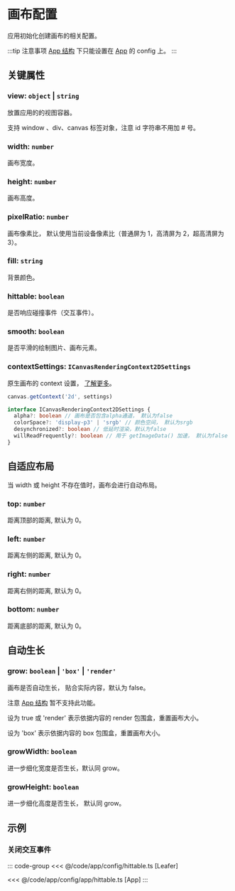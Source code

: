 # 画布配置

应用初始化创建画布的相关配置。

:::tip 注意事项
[App 结构](/guide/advanced/app.md) 下只能设置在 [App](/reference/display/App.md) 的 config 上。
:::

## 关键属性

### view: `object` | `string`

放置应用的的视图容器。

支持 window 、div、canvas 标签对象，注意 id 字符串不用加 # 号。

### width: `number`

画布宽度。

### height: `number`

画布高度。

### pixelRatio: `number`

画布像素比， 默认使用当前设备像素比（普通屏为 1，高清屏为 2，超高清屏为 3）。

### fill: `string`

背景颜色。

### hittable: `boolean`

是否响应碰撞事件（交互事件）。

### smooth: `boolean`

是否平滑的绘制图片、画布元素。

### contextSettings: `ICanvasRenderingContext2DSettings`

原生画布的 context 设置， [了解更多](https://developer.mozilla.org/en-US/docs/Web/API/HTMLCanvasElement/getContext#contextattributes)。

```ts
canvas.getContext('2d', settings)

interface ICanvasRenderingContext2DSettings {
  alpha?: boolean // 画布是否包含alpha通道， 默认为false
  colorSpace?: 'display-p3' | 'srgb' // 颜色空间， 默认为srgb
  desynchronized?: boolean // 低延时渲染，默认为false
  willReadFrequently?: boolean // 用于 getImageData() 加速， 默认为false
}
```

## 自适应布局

当 width 或 height 不存在值时，画布会进行自动布局。

### top: `number`

距离顶部的距离, 默认为 0。

### left: `number`

距离左侧的距离, 默认为 0。

### right: `number`

距离右侧的距离, 默认为 0。

### bottom: `number`

距离底部的距离, 默认为 0。

## 自动生长

### grow: `boolean` | `'box'` | `'render'`

画布是否自动生长， 贴合实际内容，默认为 false。

注意 [App 结构](/guide/advanced/app.md) 暂不支持此功能。

设为 true 或 'render' 表示依据内容的 render 包围盒，重置画布大小。

设为 'box' 表示依据内容的 box 包围盒，重置画布大小。

### growWidth: `boolean`

进一步细化宽度是否生长，默认同 grow。

### growHeight: `boolean`

进一步细化高度是否生长， 默认同 grow。

## 示例

### 关闭交互事件

::: code-group
<<< @/code/app/config/hittable.ts [Leafer]

<<< @/code/app/config/app/hittable.ts [App]
:::
